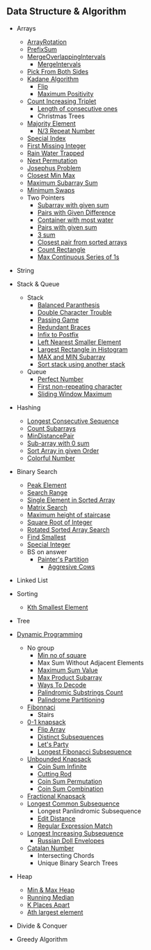 ## Data Structure & Algorithm

- Arrays
  - [ArrayRotation](DSAlgo/src/Arrays/ArrayRotation.java)
  - [PrefixSum](DSAlgo/src/Arrays/easy/PrefixSum.java)
  - [MergeOverlappingIntervals](DSAlgo/src/Arrays/MergeOverLappingIntervals.java)
    - [MergeIntervals](DSAlgo/src/Arrays/MergeIntervals.java)
  - [Pick From Both Sides](DSAlgo/src/Arrays/PickFromBothSides.java)
  - [Kadane Algorithm](DSAlgo/src/Arrays/MaximumSubarraySum.java)
    - [Flip](DSAlgo/src/Arrays/Flip.java)
    - [Maximum Positivity](DSAlgo/src/Arrays/MaximumPositivity.java)
  - [Count Increasing Triplet](DSAlgo/src/Arrays/CoutingTriplets.java)
    - [Length of consecutive ones](DSAlgo/src/Arrays/LenOfLongestConsOnes.java)
    - Christmas Trees
  - [Majority Element](DSAlgo/src/Arrays/MajorityElement.java)
    - [N/3 Repeat Number](DSAlgo/src/Arrays/N3RepeatNo.java)
  - [Special Index](DSAlgo/src/Arrays/SpecialIndex.java)
  - [First Missing Integer](DSAlgo/src/Arrays/FirstMissingInteger.java)
  - [Rain Water Trapped](DSAlgo/src/Arrays/TrappingRainWater.java)
  - [Next Permutation](DSAlgo/src/Arrays/NextPermutation.java)
  - [Josephus Problem](DSAlgo/src/Arrays/JosephusProblem.java)
  - [Closest Min Max](DSAlgo/src/Arrays/ClosestMinMax.java)
  - [Maximum Subarray Sum](DSAlgo/src/Arrays/MaximumSubarraySum.java)
  - [Minimum Swaps](DSAlgo/src/Arrays/MinimumSwaps.java)
  - Two Pointers
    - [Subarray with given sum](DSAlgo/src/Arrays/SubarrayTargetSum.java)
    - [Pairs with Given Difference](DSAlgo/src/Arrays/PairwithDiff.java)
    - [Container with most water](DSAlgo/src/Arrays/ContainerMostWater.java)
    - [Pairs with given sum](DSAlgo/src/Arrays/PairwithSum.java)
    - [3 sum](DSAlgo/src/Arrays/ThreeSum.java)
    - [Closest pair from sorted arrays](DSAlgo/src/Arrays/ClosestPairSortedArr.java)
    - [Count Rectangle](DSAlgo/src/Arrays/CountRectangle.java)
    - [Max Continuous Series of 1s](DSAlgo/src/Arrays/MaxContinuousSeriesOne.java)
- String
- Stack & Queue
  - Stack
    - [Balanced Paranthesis](DSAlgo/src/Stack_Queue/BalancedParanthesis.java)
    - [Double Character Trouble](DSAlgo/src/Stack_Queue/DoubleCharacter.java)
    - [Passing Game](DSAlgo/src/Stack_Queue/PassingGame.java)
    - [Redundant Braces](DSAlgo/src/Stack_Queue/RedundantBraces.java)
    - [Infix to Postfix](DSAlgo/src/Stack_Queue/InfixToPostfix.java)
    - [Left Nearest Smaller Element](DSAlgo/src/Stack_Queue/LeftNearestSmallerElement.java)
    - [Largest Rectangle in Histogram](DSAlgo/src/Stack_Queue/LargestRectangleHistogram.java)
    - [MAX and MIN Subarray](DSAlgo/src/Stack_Queue/MaxMinDiffSubarray.java)
    - [Sort stack using another stack](DSAlgo/src/Stack_Queue/SortStackUsingStack.java)
  - Queue
    - [Perfect Number](DSAlgo/src/Stack_Queue/PerfectNumber.java)
    - [First non-repeating character](DSAlgo/src/Stack_Queue/FirstNonRepeatChar.java)
    - [Sliding Window Maximum](DSAlgo/src/Stack_Queue/SlidingWindowMaximum.java)
- Hashing
  - [Longest Consecutive Sequence](DSAlgo/src/Hashing/LongestConsecutiveSequence.java)
  - [Count Subarrays](DSAlgo/src/Hashing/CountSubarray.java)
  - [MinDistancePair](DSAlgo/src/Hashing/MinDistancePair.java)
  - [Sub-array with 0 sum](DSAlgo/src/Hashing/SubArrayZeroSum.java)
  - [Sort Array in given Order](DSAlgo/src/Hashing/SortByGivenOrder.java)
  - [Colorful Number](DSAlgo/src/Hashing/ColorfulNumber.java)
- Binary Search
  - [Peak Element](DSAlgo/src/BinarySearch/PeakElement.java)
  - [Search Range](DSAlgo/src/BinarySearch/PeakElement.java)
  - [Single Element in Sorted Array](DSAlgo/src/BinarySearch/SingleElementSortedArray.java)
  - [Matrix Search](DSAlgo/src/BinarySearch/MatrixSearch.java)
  - [Maximum height of staircase](DSAlgo/src/BinarySearch/MaxStairHeight.java)
  - [Square Root of Integer](DSAlgo/src/BinarySearch/SquareRoorInt.java)
  - [Rotated Sorted Array Search](DSAlgo/src/BinarySearch/RotatedSortedArraySearch.java)
  - [Find Smallest](DSAlgo/src/BinarySearch/FindSmallest.java)
  - [Special Integer](DSAlgo/src/BinarySearch/SpecialInteger.java)
  - BS on answer
    - [Painter's Partition](DSAlgo/src/BinarySearch/PainterPartition.java)
      - [Aggresive Cows](DSAlgo/src/BinarySearch/AggresiveCows.java)
- Linked List
- Sorting
  - [Kth Smallest Element](DSAlgo/src/Sorting/KthSmallestElement.java)
- Tree

- [Dynamic Programming](DSAlgo/src/Dynamic_Programming_Library)

  - No group
    - [Min no of square](DSAlgo/src/Dynamic_Programming_Library/MinNoSquare.java)
    - Max Sum Without Adjacent Elements
    - [Maximum Sum Value](DSAlgo/src/Dynamic_Programming_Library/MaximumSumValue.java)
    - [Max Product Subarray](DSAlgo/src/Dynamic_Programming_Library/MaxProductSubArray.java)
    - [Ways To Decode](DSAlgo/src/Dynamic_Programming_Library/WaysToDecode.java)
    - [Palindromic Substrings Count](DSAlgo/src/Dynamic_Programming_Library/PalindromicSubstringsCount.java)
    - [Palindrome Partitioning](DSAlgo/src/Dynamic_Programming_Library/MinPalindromicCut.java)
  - [Fibonnaci](DSAlgo/src/Dynamic_Programming_Library/Fibonacci.java)
    - Stairs
  - [0-1 knapsack](DSAlgo/src/Dynamic_Programming_Library/Knapsack01.java)
    - [Flip Array](DSAlgo/src/Dynamic_Programming_Library/FlipArray.java)
    - [Distinct Subsequences](DSAlgo/src/Dynamic_Programming_Library/DistinctSubsequences.java)
    - [Let's Party](DSAlgo/src/Dynamic_Programming_Library/DanceArrangement.java)
    - [Longest Fibonacci Subsequence](DSAlgo/src/Dynamic_Programming_Library/LongestFibSubsequence.java)
  - [Unbounded Knapsack](DSAlgo/src/Dynamic_Programming_Library/UnboundedKnapsack.java)
    - [Coin Sum Infinite](DSAlgo/src/Dynamic_Programming_Library/CoinSumInfinite.java)
    - [Cutting Rod](DSAlgo/src/Dynamic_Programming_Library/CuttingRod.java)
    - [Coin Sum Permutation](DSAlgo/src/Dynamic_Programming_Library/CoinSumPermutation.java)
    - [Coin Sum Combination](DSAlgo/src/Dynamic_Programming_Library/CoinSumCombination.java)
  - [Fractional Knapsack](DSAlgo/src/Dynamic_Programming_Library/FractionalKnapsack.java)
  - [Longest Common Subsequence](DSAlgo/src/Dynamic_Programming_Library/LCS.java)
    - Longest Panlindromic Subsequence
    - [Edit Distance](DSAlgo/src/Dynamic_Programming_Library/EditDistance.java)
    - [Regular Expression Match](DSAlgo/src/Dynamic_Programming_Library/RegularExpMaching.java)
  - [Longest Increasing Subsequence](DSAlgo/src/Dynamic_Programming_Library/LIS.java)
    - [Russian Doll Envelopes](DSAlgo/src/Dynamic_Programming_Library/RussianDollEnvelopes.java)
  - [Catalan Number](DSAlgo/src/Dynamic_Programming_Library/CatalanNumber.java)
    - Intersecting Chords
    - Unique Binary Search Trees

- Heap

  - [Min & Max Heap](DSAlgo/src/Heap/MinMaxHeapDefine.java)
  - [Running Median](DSAlgo/src/Heap/MedianOfStream.java)
  - [K Places Apart](DSAlgo/src/Heap/KPlacesApart.java)
  - [Ath largest element](DSAlgo/src/Heap/AthLargestElement.java)

- Divide & Conquer
- Greedy Algorithm

